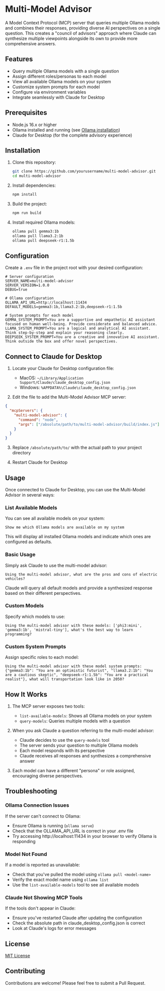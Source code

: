 # Multi-Model Advisor

A Model Context Protocol (MCP) server that queries multiple Ollama models and combines their responses, providing diverse AI perspectives on a single question. This creates a "council of advisors" approach where Claude can synthesize multiple viewpoints alongside its own to provide more comprehensive answers.

## Features

- Query multiple Ollama models with a single question
- Assign different roles/personas to each model
- View all available Ollama models on your system
- Customize system prompts for each model
- Configure via environment variables
- Integrate seamlessly with Claude for Desktop

## Prerequisites

- Node.js 16.x or higher
- Ollama installed and running (see [Ollama installation](https://github.com/ollama/ollama#installation))
- Claude for Desktop (for the complete advisory experience)

## Installation

1. Clone this repository:
   ```bash
   git clone https://github.com/yourusername/multi-model-advisor.git
   cd multi-model-advisor
   ```

2. Install dependencies:
   ```bash
   npm install
   ```

3. Build the project:
   ```bash
   npm run build
   ```

4. Install required Ollama models:
   ```bash
   ollama pull gemma3:1b
   ollama pull llama3.2:1b
   ollama pull deepseek-r1:1.5b
   ```

## Configuration

Create a `.env` file in the project root with your desired configuration:

```
# Server configuration
SERVER_NAME=multi-model-advisor
SERVER_VERSION=1.0.0
DEBUG=true

# Ollama configuration
OLLAMA_API_URL=http://localhost:11434
DEFAULT_MODELS=gemma3:1b,llama3.2:1b,deepseek-r1:1.5b

# System prompts for each model
GEMMA_SYSTEM_PROMPT=You are a supportive and empathetic AI assistant focused on human well-being. Provide considerate and balanced advice.
LLAMA_SYSTEM_PROMPT=You are a logical and analytical AI assistant. Think step-by-step and explain your reasoning clearly.
DEEPSEEK_SYSTEM_PROMPT=You are a creative and innovative AI assistant. Think outside the box and offer novel perspectives.
```

## Connect to Claude for Desktop

1. Locate your Claude for Desktop configuration file:
   - MacOS: `~/Library/Application Support/Claude/claude_desktop_config.json`
   - Windows: `%APPDATA%\Claude\claude_desktop_config.json`

2. Edit the file to add the Multi-Model Advisor MCP server:

```json
{
  "mcpServers": {
    "multi-model-advisor": {
      "command": "node",
      "args": ["/absolute/path/to/multi-model-advisor/build/index.js"]
    }
  }
}
```

3. Replace `/absolute/path/to/` with the actual path to your project directory

4. Restart Claude for Desktop

## Usage

Once connected to Claude for Desktop, you can use the Multi-Model Advisor in several ways:

### List Available Models

You can see all available models on your system:

```
Show me which Ollama models are available on my system
```

This will display all installed Ollama models and indicate which ones are configured as defaults.

### Basic Usage

Simply ask Claude to use the multi-model advisor:

```
Using the multi-model advisor, what are the pros and cons of electric vehicles?
```

Claude will query all default models and provide a synthesized response based on their different perspectives.

### Custom Models

Specify which models to use:

```
Using the multi-model advisor with these models: ['phi3:mini', 'gemma3:1b', 'mistral-tiny'], what's the best way to learn programming?
```

### Custom System Prompts

Assign specific roles to each model:

```
Using the multi-model advisor with these model system prompts: {"gemma3:1b": "You are an optimistic futurist", "llama3.2:1b": "You are a cautious skeptic", "deepseek-r1:1.5b": "You are a practical realist"}, what will transportation look like in 2050?
```

## How It Works

1. The MCP server exposes two tools:
   - `list-available-models`: Shows all Ollama models on your system
   - `query-models`: Queries multiple models with a question

2. When you ask Claude a question referring to the multi-model advisor:
   - Claude decides to use the `query-models` tool
   - The server sends your question to multiple Ollama models
   - Each model responds with its perspective
   - Claude receives all responses and synthesizes a comprehensive answer

3. Each model can have a different "persona" or role assigned, encouraging diverse perspectives.

## Troubleshooting

### Ollama Connection Issues

If the server can't connect to Ollama:
- Ensure Ollama is running (`ollama serve`)
- Check that the OLLAMA_API_URL is correct in your .env file
- Try accessing http://localhost:11434 in your browser to verify Ollama is responding

### Model Not Found

If a model is reported as unavailable:
- Check that you've pulled the model using `ollama pull <model-name>`
- Verify the exact model name using `ollama list`
- Use the `list-available-models` tool to see all available models

### Claude Not Showing MCP Tools

If the tools don't appear in Claude:
- Ensure you've restarted Claude after updating the configuration
- Check the absolute path in claude_desktop_config.json is correct
- Look at Claude's logs for error messages

## License

[MIT License](LICENSE)

## Contributing

Contributions are welcome! Please feel free to submit a Pull Request.
